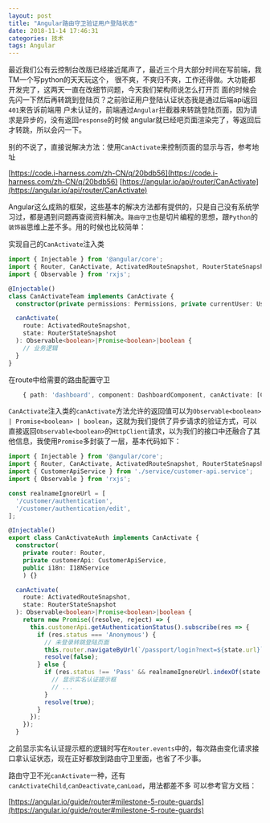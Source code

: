 ```yaml
---
layout: post
title: "Angular路由守卫验证用户登陆状态"
date: 2018-11-14 17:46:31
categories: 技术
tags: Angular
---
```


最近我们公有云控制台改版已经接近尾声了，最近三个月大部分时间在写前端，我TM一个写python的天天玩这个，
很不爽，不爽归不爽，工作还得做。大功能都开发完了，这两天一直在改细节问题，今天我们架构师说怎么打开页
面的时候会先闪一下然后再转跳到登陆页？之前验证用户登陆认证状态我是通过后端api返回`401`来告诉前端用
户未认证的，前端通过`Angular`拦截器来转跳登陆页面，因为请求是异步的，没有返回`response`的时候
angular就已经吧页面渲染完了，等返回后才转跳，所以会闪一下。

别的不说了，直接说解决方法：使用`CanActivate`来控制页面的显示与否，参考地址

[https://code.i-harness.com/zh-CN/q/20bdb56](https://code.i-harness.com/zh-CN/q/20bdb56)
[https://angular.io/api/router/CanActivate](https://angular.io/api/router/CanActivate)

Angular这么成熟的框架，这些基本的解决方法都有提供的，只是自己没有系统学习过，都是遇到问题再查阅资料解决。`路由守卫`也是切片编程的思想，跟`Python`的`装饰器`思维上差不多。用的时候也比较简单：

实现自己的`CanActivate`注入类

```typescript
import { Injectable } from '@angular/core';
import { Router, CanActivate, ActivatedRouteSnapshot, RouterStateSnapshot } from '@angular/router';
import { Observable } from 'rxjs';

@Injectable()
class CanActivateTeam implements CanActivate {
  constructor(private permissions: Permissions, private currentUser: UserToken) {}

  canActivate(
    route: ActivatedRouteSnapshot,
    state: RouterStateSnapshot
  ): Observable<boolean>|Promise<boolean>|boolean {
    // 业务逻辑
  }
}
```

在route中给需要的路由配置守卫

```typescript
    { path: 'dashboard', component: DashboardComponent, canActivate: [CanActivateAuth] }
```

`CanActivate`注入类的`canActivate`方法允许的返回值可以为`Observable<boolean> | Promise<boolean> | boolean`，这就为我们提供了异步请求的验证方式，可以直接返回`Observable<boolean>`的`HttpClient`请求，以为我们的接口中还融合了其他信息，我使用`Promise`多封装了一层，基本代码如下：

```typescript
import { Injectable } from '@angular/core';
import { Router, CanActivate, ActivatedRouteSnapshot, RouterStateSnapshot } from '@angular/router';
import { CustomerApiService } from './service/customer-api.service';
import { Observable } from 'rxjs';

const realnameIgnoreUrl = [
  '/customer/authentication',
  '/customer/authentication/edit',
];

@Injectable()
export class CanActivateAuth implements CanActivate {
  constructor(
    private router: Router,
    private customerApi: CustomerApiService,
    public i18n: I18NService
    ) {}

  canActivate(
    route: ActivatedRouteSnapshot,
    state: RouterStateSnapshot
  ): Observable<boolean>|Promise<boolean>|boolean {
    return new Promise((resolve, reject) => {
      this.customerApi.getAuthenticationStatus().subscribe(res => {
        if (res.status === 'Anonymous') {
          // 未登录转跳登陆页面
          this.router.navigateByUrl(`/passport/login?next=${state.url}`);
          resolve(false);
        } else {
          if (res.status !== 'Pass' && realnameIgnoreUrl.indexOf(state.url) < 0) {
            // 显示实名认证提示框
            // ...
          }
          resolve(true);
        }
      });
    });
  }
```

之前显示实名认证提示框的逻辑时写在`Router.events`中的，每次路由变化请求接口拿认证状态，现在正好都放到路由守卫里面，也省了不少事。

路由守卫不光`canActivate`一种，还有`canActivateChild`,`canDeactivate`,`canLoad`，用法都差不多
可以参考官方文档：

[https://angular.io/guide/router#milestone-5-route-guards](https://angular.io/guide/router#milestone-5-route-guards)